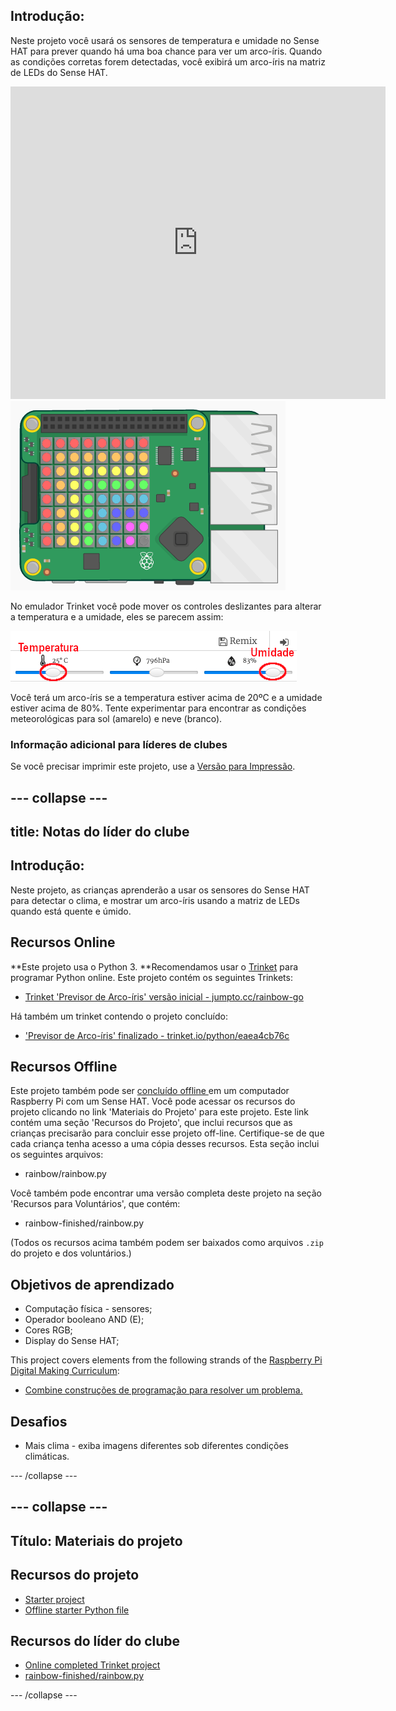## Introdução:

Neste projeto você usará os sensores de temperatura e umidade no Sense HAT para prever quando há uma boa chance para ver um arco-íris. Quando as condições corretas forem detectadas, você exibirá um arco-íris na matriz de LEDs do Sense HAT.

<div class="trinket">
  <iframe src="https://trinket.io/embed/python/eaea4cb76c?outputOnly=true&start=result" width="600" height="500" frameborder="0" marginwidth="0" marginheight="0" allowfullscreen mark="crwd-mark">
</iframe> <img src="images/rainbow-final.png" />
</div>

No emulador Trinket você pode mover os controles deslizantes para alterar a temperatura e a umidade, eles se parecem assim:

![screenshot](images/rainbow-sliders.png)

Você terá um arco-íris se a temperatura estiver acima de 20ºC e a umidade estiver acima de 80%. Tente experimentar para encontrar as condições meteorológicas para sol (amarelo) e neve (branco).

### Informação adicional para líderes de clubes

Se você precisar imprimir este projeto, use a [Versão para Impressão](https://projects.raspberrypi.org/en/projects/rainbow-predictor/print).

## \--- collapse \---

## title: Notas do líder do clube

## Introdução:

Neste projeto, as crianças aprenderão a usar os sensores do Sense HAT para detectar o clima, e mostrar um arco-íris usando a matriz de LEDs quando está quente e úmido.

## Recursos Online

**Este projeto usa o Python 3. **Recomendamos usar o [Trinket](https://trinket.io/) para programar Python online. Este projeto contém os seguintes Trinkets:

* [Trinket 'Previsor de Arco-íris' versão inicial - jumpto.cc/rainbow-go](http://jumpto.cc/rainbow-go)

Há também um trinket contendo o projeto concluído:

* ['Previsor de Arco-íris' finalizado - trinket.io/python/eaea4cb76c](https://trinket.io/python/eaea4cb76c)

## Recursos Offline

Este projeto também pode ser [ concluído offline ](https://www.codeclubprojects.org/en-GB/resources/physical-sense-hat/) em um computador Raspberry Pi com um Sense HAT. Você pode acessar os recursos do projeto clicando no link 'Materiais do Projeto' para este projeto. Este link contém uma seção 'Recursos do Projeto', que inclui recursos que as crianças precisarão para concluir esse projeto off-line. Certifique-se de que cada criança tenha acesso a uma cópia desses recursos. Esta seção inclui os seguintes arquivos:

* rainbow/rainbow.py

Você também pode encontrar uma versão completa deste projeto na seção 'Recursos para Voluntários', que contém:

* rainbow-finished/rainbow.py

(Todos os recursos acima também podem ser baixados como arquivos `.zip` do projeto e dos voluntários.)

## Objetivos de aprendizado

* Computação física - sensores;
* Operador booleano AND (E); 
* Cores RGB;
* Display do Sense HAT;

This project covers elements from the following strands of the [Raspberry Pi Digital Making Curriculum](https://rpf.io/curriculum):

* [Combine construções de programação para resolver um problema.](https://www.raspberrypi.org/curriculum/programming/builder)

## Desafios

* Mais clima - exiba imagens diferentes sob diferentes condições climáticas. 

\--- /collapse \---

## \--- collapse \---

## Título: Materiais do projeto

## Recursos do projeto

* [Starter project](http://jumpto.cc/rainbow-go)
* [Offline starter Python file](resources/rainbow-rainbow.py)

## Recursos do líder do clube

* [Online completed Trinket project](https://trinket.io/python/eaea4cb76c)
* [rainbow-finished/rainbow.py](resources/rainbow-final-rainbow.py)

\--- /collapse \---